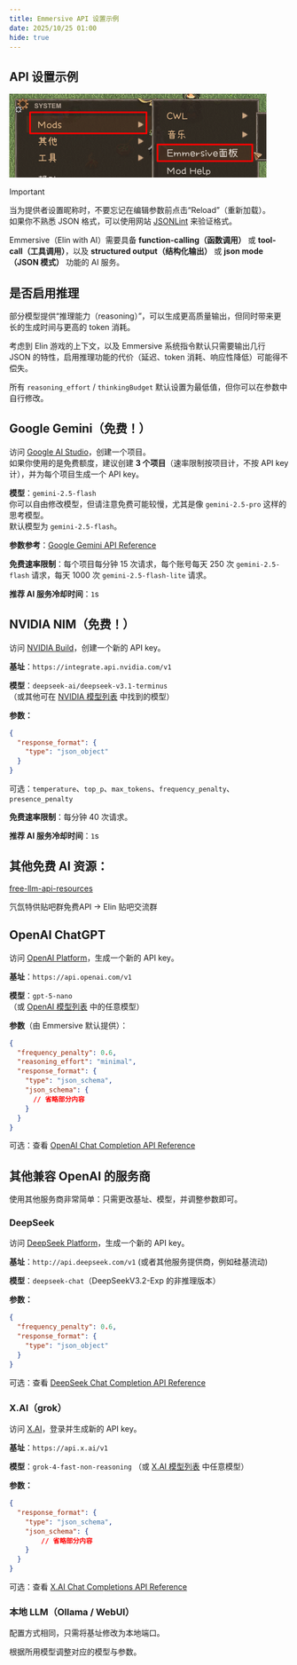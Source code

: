 ```yaml
---
title: Emmersive API 设置示例
date: 2025/10/25 01:00
hide: true
---
```


## API 设置示例

![](https://github.com/gottyduke/Elin.Plugins/blob/master/Emmersive/assets/access_cn.png?raw=true)

> [!Important]
> 当为提供者设置昵称时，不要忘记在编辑参数前点击“Reload”（重新加载）。  
> 如果你不熟悉 JSON 格式，可以使用网站 [JSONLint](https://jsonlint.com/) 来验证格式。

Emmersive（Elin with AI）需要具备 **function-calling（函数调用）** 或 **tool-call（工具调用）**，以及 **structured output（结构化输出）** 或 **json mode（JSON 模式）** 功能的 AI 服务。

## 是否启用推理

部分模型提供“推理能力（reasoning）”，可以生成更高质量输出，但同时带来更长的生成时间与更高的 token 消耗。

考虑到 Elin 游戏的上下文，以及 Emmersive 系统指令默认只需要输出几行 JSON 的特性，启用推理功能的代价（延迟、token 消耗、响应性降低）可能得不偿失。

所有 `reasoning_effort` / `thinkingBudget` 默认设置为最低值，但你可以在参数中自行修改。

## Google Gemini（免费！）

访问 [Google AI Studio](https://aistudio.google.com/projects)，创建一个项目。  
如果你使用的是免费额度，建议创建 **3 个项目**（速率限制按项目计，不按 API key 计），并为每个项目生成一个 API key。

**模型**：`gemini-2.5-flash`  
你可以自由修改模型，但请注意免费可能较慢，尤其是像 `gemini-2.5-pro` 这样的思考模型。  
默认模型为 `gemini-2.5-flash`。

**参数参考**：[Google Gemini API Reference](https://ai.google.dev/api/generate-content#request-body)

**免费速率限制**：每个项目每分钟 15 次请求，每个账号每天 250 次 `gemini-2.5-flash` 请求，每天 1000 次 `gemini-2.5-flash-lite` 请求。

**推荐 AI 服务冷却时间**：`1`s

## NVIDIA NIM（免费！）

访问 [NVIDIA Build](https://build.nvidia.com/settings/api-keys)，创建一个新的 API key。

**基址**：`https://integrate.api.nvidia.com/v1`<C prev />

**模型**：`deepseek-ai/deepseek-v3.1-terminus`<C prev />  
（或其他可在 [NVIDIA 模型列表](https://docs.api.nvidia.com/nim/reference/deepseek-ai-deepseek-v3_1-terminus) 中找到的模型）

**参数：**
```json
{
  "response_format": {
    "type": "json_object"
  }
}
```

可选：`temperature`、`top_p`、`max_tokens`、`frequency_penalty`、`presence_penalty`

**免费速率限制**：每分钟 40 次请求。

**推荐 AI 服务冷却时间**：`1`s

## 其他免费 AI 资源：

[free-llm-api-resources](https://github.com/cheahjs/free-llm-api-resources)

氕氙特供贴吧群免费API -> Elin 贴吧交流群

## OpenAI ChatGPT

访问 [OpenAI Platform](https://platform.openai.com/api-keys)，生成一个新的 API key。

**基址**：`https://api.openai.com/v1`<C prev />

**模型**：`gpt-5-nano`<C prev />  
（或 [OpenAI 模型列表](https://platform.openai.com/docs/pricing) 中的任意模型）

**参数**（由 Emmersive 默认提供）：
```json
{
  "frequency_penalty": 0.6,
  "reasoning_effort": "minimal",
  "response_format": {
    "type": "json_schema",
    "json_schema": {
      // 省略部分内容
    }
  }
}
```

可选：查看 [OpenAI Chat Completion API Reference](https://platform.openai.com/docs/api-reference/chat/create)

## 其他兼容 OpenAI 的服务商

使用其他服务商非常简单：只需更改基址、模型，并调整参数即可。

### DeepSeek

访问 [DeepSeek Platform](https://platform.deepseek.com/api_keys)，生成一个新的 API key。

**基址**：`http://api.deepseek.com/v1`<C prev /> (或者其他服务提供商，例如硅基流动)

**模型**：`deepseek-chat`<C prev />（DeepSeekV3.2-Exp 的非推理版本）

**参数：**
```json
{
  "frequency_penalty": 0.6,
  "response_format": {
    "type": "json_object"
  }
}
```

可选：查看 [DeepSeek Chat Completion API Reference](https://api-docs.deepseek.com/api/create-chat-completion)

### X.AI（grok）

访问 [X.AI](https://docs.x.ai/docs/models)，登录并生成新的 API key。

**基址**：`https://api.x.ai/v1`<C prev />

**模型**：`grok-4-fast-non-reasoning`<C prev />
（或 [X.AI 模型列表](https://docs.x.ai/docs/models) 中任意模型）

**参数：**

```json
{
  "response_format": {
    "type": "json_schema",
    "json_schema": {
        // 省略部分内容
    }
  }
}
```

可选：查看 [X.AI Chat Completions API Reference](https://docs.x.ai/docs/api-reference#chat-completions)

### 本地 LLM（Ollama / WebUI）

配置方式相同，只需将基址修改为本地端口。

根据所用模型调整对应的模型与参数。
